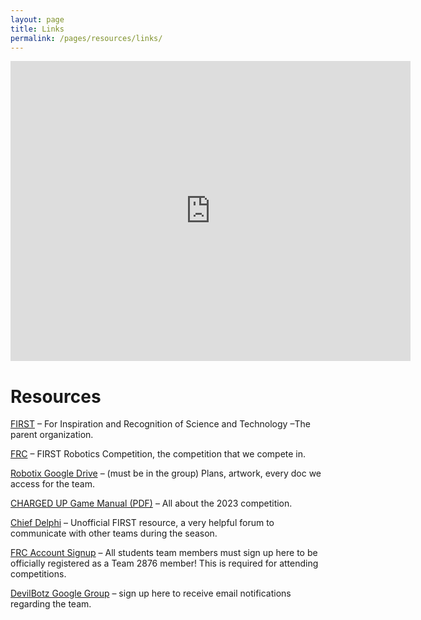 ```yaml
---
layout: page
title: Links
permalink: /pages/resources/links/
---
```

<div class="entry-content" itemprop="text">
  <div class="row footer-pad">
    <div class="col-md-12">
      <div class="Flexible-container"><iframe
        src="https://mapsengine.google.com/map/embed?mid=zwxcX9v-WLCw.kLlG4CfLdTCY" width="640" height="480"
        frameborder="0"></iframe></div>
      <h1>Resources</h1>
      <p><a href="http://www.firstinspires.org" target="_blank">FIRST</a> &#8211; For Inspiration and Recognition of Science and Technology &#8211;The parent organization.</p>
      <p><a href="https://www.firstinspires.org/robotics/frc">FRC</a> &#8211; FIRST Robotics Competition, the competition that we compete in.</p>
      <p><a href="https://drive.google.com/drive/folders/0B7KsM0ePNYpJbTd3VjFpTEhLYVU?usp=sharing"
        target="_blank">Robotix Google Drive</a> &#8211; (must be in the group) Plans, artwork, every doc we access for the team.</p>
      <p><a href="https://firstfrc.blob.core.windows.net/frc2023/Manual/2023FRCGameManual.pdf" rel="noopener"
        target="_blank">CHARGED UP Game Manual (PDF)</a> &#8211; All about the 2023 competition.</p>
      <p><a href="http://www.chiefdelphi.com/forums/portal.php">Chief Delphi</a> &#8211; Unofficial FIRST resource, a very helpful forum to communicate with other teams during the season.</p>
      <p><a href="https://my.firstinspires.org/AccountManager/Account/Register" target="_blank">FRC Account Signup</a> &#8211; All students team members must sign up here to be officially registered as a Team 2876 member! This is required for attending competitions.</p>
      <p><a href="https://groups.google.com/g/bhsrobotix">DevilBotz Google Group</a> &#8211; sign up here to receive email notifications regarding the team.</p>
    </div>
  </div>
</div>
